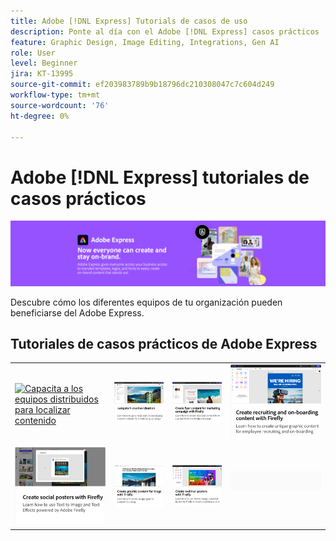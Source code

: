 ```yaml
---
title: Adobe [!DNL Express] Tutorials de casos de uso
description: Ponte al día con el Adobe [!DNL Express] casos prácticos
feature: Graphic Design, Image Editing, Integrations, Gen AI
role: User
level: Beginner
jira: KT-13995
source-git-commit: ef203983789b9b18796dc210308047c7c604d249
workflow-type: tm+mt
source-wordcount: '76'
ht-degree: 0%

---
```


# Adobe [!DNL Express] tutoriales de casos prácticos

![Express Hero Image](../assets/Express.png)

Descubre cómo los diferentes equipos de tu organización pueden beneficiarse del Adobe Express.

## Tutoriales de casos prácticos de Adobe Express

<table style="table-layout:fixed">
<tr>
   <td>
      <a href="localized-marketing-content.md">
         <img alt="Capacita a los equipos distribuidos para localizar contenido" src="assets/marketing-region-content.png" />
      </a>
  </td>
  <td>
      <a href="jumpstart-ideation.md">
         <img alt="Impulsa la idea creativa" src="assets/marketing-ideation.png" />
      </a>
   </td>     
   <td>
      <a href="create-local-marketing.md">
         <img alt="Crea contenido de folletos para una campaña de marketing con Firefly" src="assets/local-marketing.png" />
      </a>
   </td>
    <td>
      <a href="create-on-boarding.md">
         <img alt="Crea contenido de reclutamiento e incorporación con Firefly" src="assets/on-boarding.png" />
      </a>
   </td>
</tr>
<tr>
   <td>
      <a href="create-social-posters.md">
         <img alt="Crea carteles para redes sociales con Firefly" src="assets/social-firefly.png" />
      </a>
   </td>
   <td>
      <a href="create-blog-graphics.md">
         <img alt="Creación de contenido gráfico para blogs con Firefly" src="assets/blog-graphic.png" />
      </a>
   </td>
   <td>
      <a href="create-webinar-poster.md">
         <img alt="Crea carteles de seminarios web con Firefly" src="assets/webinar-poster.png" />
      </a>
   </td>
   <td>
    <img alt="Separador" src="../assets/GrayBanner_Spacer.png" />
    <div>
    <br>
  </td>
</tr>
</table>
